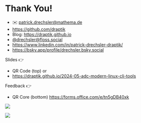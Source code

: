 # Thank You!

- ✉️ patrick.drechsler@mathema.de
- https://github.com/draptik
- Blog: https://draptik.github.io
- [@drechsler@floss.social](https://floss.social/@drechsler)
- https://www.linkedin.com/in/patrick-drechsler-draptik/
- https://bsky.app/profile/drechsler.bsky.social

Slides 👉

- QR Code (top) or
- https://draptik.github.io/2024-05-adc-modern-linux-cli-tools

Feedback 👉

- QR Core (bottom) https://forms.office.com/e/tn5gDB40xk

<img
  class="absolute top-10 right-30 h-70"
  src="/images/slides-adc-24.png"
/>

<img
  class="absolute bottom-10 right-30 h-50"
  src="/images/slides-adc-24-feedback.png"
/>

